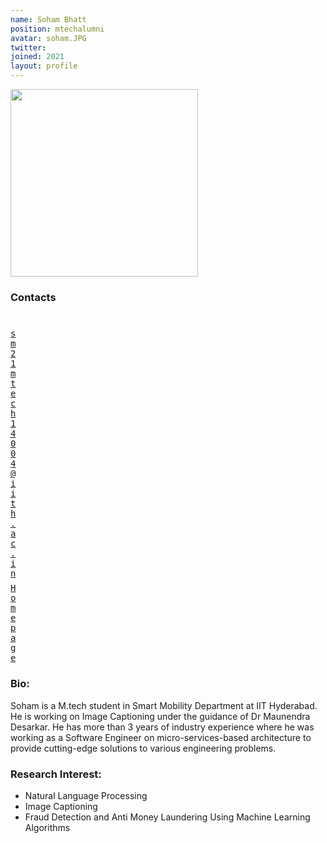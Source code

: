 ```yaml
---
name: Soham Bhatt
position: mtechalumni
avatar: soham.JPG
twitter: 
joined: 2021
layout: profile
---
```


<img width="300" src="{{site.baseurl}}/images/people/{{page.avatar}}" data-action="zoom">

### Contacts

<div class="row">
<div class="col-1" style="width:5px">
    <b><a href="mailto:sm21mtech14004@iith.ac.in" target="_blank"><i class="fa fa-envelope-o"></i></a></b><br>
    <span style="display: block; margin-bottom: 0.5em"></span>
    <b><a href="" target="_blank"><i class="fa fa-globe"></i></a></b>
    <span style="display: block; margin-bottom: 0.5em"></span>
</div>
<div class="col-1" style="width:5px">
    <a href="mailto:sm21mtech14004@iith.ac.in" target="_blank"><samp>sm21mtech14004@iith.ac.in</samp></a>
    <span style="display: block; margin-bottom: 0.5em"></span>
    <a href="" target="_blank"><samp>Homepage</samp></a><br>
    <span style="display: block; margin-bottom: 0.5em"></span>
</div>
</div>
<span style="display: block; margin-bottom: 1em"></span>

### Bio:
Soham is a M.tech student in Smart Mobility Department at IIT Hyderabad. He is working on Image Captioning under the guidance of Dr Maunendra Desarkar. He has more than 3 years of industry experience where he was working as a Software Engineer on micro-services-based architecture to provide cutting-edge solutions to various engineering problems.

### Research Interest:
- Natural Language Processing
- Image Captioning
- Fraud Detection and Anti Money Laundering Using Machine Learning Algorithms
